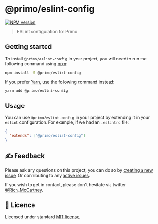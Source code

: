 # @primo/eslint-config

[![NPM version](https://badgen.net/npm/v/@primo/eslint-config)](https://www.npmjs.org/package/@primo/eslint-config)

> ESLint configuration for Primo

## Getting started

To install `@primo/eslint-config` in your project, you will need to run the
following command using [npm](https://www.npmjs.com/):

```bash
npm install -S @primo/eslint-config
```

If you prefer [Yarn](https://yarnpkg.com/en/), use the following command
instead:

```bash
yarn add @primo/eslint-config
```

## Usage

You can use `@primo/eslint-config` in your project by extending it in your
`eslint` configuration. For example, if we had an `.eslintrc` file:

```json
{
  "extends": ["@primo/eslint-config"]
}
```

## ✍️ Feedback

Please ask any questions on this project, you can do so by
[creating a new issue](https://github.com/primo-design-system/primo/issues/new/choose). Or contributing to any [active issues](https://github.com/primo-design-system/primo/issues).

If you wish to get in contact, please don't hesitate via twitter [@Rich_McCartney](https://twitter.com/rich_mccartney).

## 📝 Licence

Licensed under standard
[MIT license](https://github.com/primo-design-system/primo/blob/main/LICENSE).
